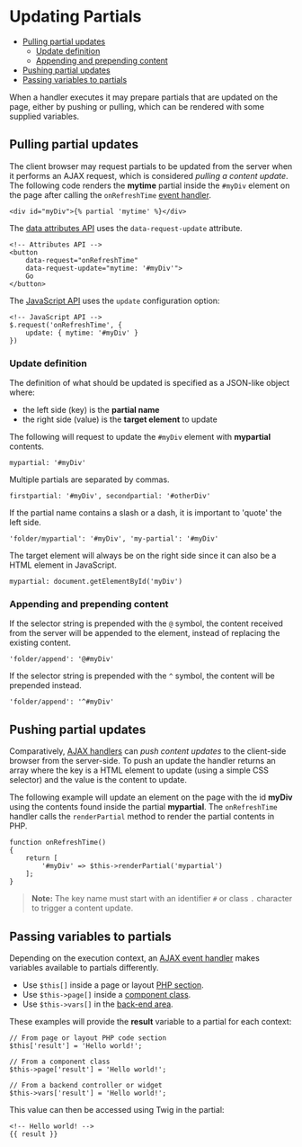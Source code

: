 # Updating Partials

- [Pulling partial updates](#pulling-updates)
    - [Update definition](#update-definition)
    - [Appending and prepending content](#appending-prepending)
- [Pushing partial updates](#pushing-updates)
- [Passing variables to partials](#passing-variables)

When a handler executes it may prepare partials that are updated on the page, either by pushing or pulling, which can be rendered with some supplied variables.

<a name="pulling-updates"></a>
## Pulling partial updates

The client browser may request partials to be updated from the server when it performs an AJAX request, which is considered *pulling a content update*. The following code renders the **mytime** partial inside the `#myDiv` element on the page after calling the `onRefreshTime` [event handler](../ajax/handlers).

```twig
<div id="myDiv">{% partial 'mytime' %}</div>
```

The [data attributes API](../ajax/attributes-api) uses the `data-request-update` attribute.

    <!-- Attributes API -->
    <button
        data-request="onRefreshTime"
        data-request-update="mytime: '#myDiv'">
        Go
    </button>

The [JavaScript API](../ajax/javascript-api) uses the `update` configuration option:

    <!-- JavaScript API -->
    $.request('onRefreshTime', {
        update: { mytime: '#myDiv' }
    })

<a name="update-definition"></a>
### Update definition

The definition of what should be updated is specified as a JSON-like object where:

- the left side (key) is the **partial name**
- the right side (value) is the **target element** to update

The following will request to update the `#myDiv` element with **mypartial** contents.

    mypartial: '#myDiv'

Multiple partials are separated by commas.

    firstpartial: '#myDiv', secondpartial: '#otherDiv'

If the partial name contains a slash or a dash, it is important to 'quote' the left side.

    'folder/mypartial': '#myDiv', 'my-partial': '#myDiv'

The target element will always be on the right side since it can also be a HTML element in JavaScript.

    mypartial: document.getElementById('myDiv')


<a name="appending-prepending"></a>
### Appending and prepending content

If the selector string is prepended with the `@` symbol, the content received from the server will be appended to the element, instead of replacing the existing content.


    'folder/append': '@#myDiv'


If the selector string is prepended with the `^` symbol, the content will be prepended instead.


    'folder/append': '^#myDiv'


<a name="pushing-updates"></a>
## Pushing partial updates

Comparatively, [AJAX handlers](../ajax/handlers) can *push content updates* to the client-side browser from the server-side. To push an update the handler returns an array where the key is a HTML element to update (using a simple CSS selector) and the value is the content to update.

The following example will update an element on the page with the id **myDiv** using the contents found inside the partial **mypartial**. The `onRefreshTime` handler calls the `renderPartial` method to render the partial contents in PHP.

    function onRefreshTime()
    {
        return [
            '#myDiv' => $this->renderPartial('mypartial')
        ];
    }

> **Note:** The key name must start with an identifier `#` or class `.` character to trigger a content update.

<a name="passing-variables"></a>
## Passing variables to partials

Depending on the execution context, an [AJAX event handler](../ajax/handlers) makes variables available to partials differently.

- Use `$this[]` inside a page or layout [PHP section](../cms/themes#php-section).
- Use `$this->page[]` inside a [component class](../plugin/components#ajax-handlers).
- Use `$this->vars[]` in the [back-end area](../backend/controllers-ajax#ajax).

These examples will provide the **result** variable to a partial for each context:

    // From page or layout PHP code section
    $this['result'] = 'Hello world!';

    // From a component class
    $this->page['result'] = 'Hello world!';

    // From a backend controller or widget
    $this->vars['result'] = 'Hello world!';

This value can then be accessed using Twig in the partial:

    <!-- Hello world! -->
    {{ result }}
